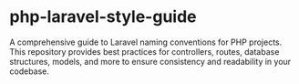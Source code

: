 # php-laravel-style-guide
A comprehensive guide to Laravel naming conventions for PHP projects. This repository provides best practices for controllers, routes, database structures, models, and more to ensure consistency and readability in your codebase.
